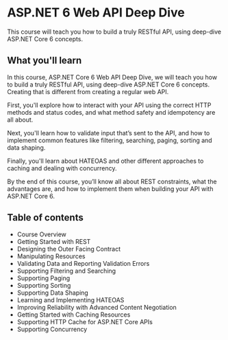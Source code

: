 # ASP.NET 6 Web API Deep Dive
This course will teach you how to build a truly RESTful API, using deep-dive ASP.NET Core 6 concepts.

## What you'll learn

In this course, ASP.NET Core 6 Web API Deep Dive, we will teach you how to build a truly RESTful API, using deep-dive ASP.NET Core 6 concepts. Creating that is different from creating a regular web API.

First, you'll explore how to interact with your API using the correct HTTP methods and status codes, and what method safety and idempotency are all about.

Next, you'll learn how to validate input that’s sent to the API, and how to implement common features like filtering, searching, paging, sorting and data shaping.

Finally, you'll learn about HATEOAS and other different approaches to caching and dealing with concurrency.

By the end of this course, you’ll know all about REST constraints, what the advantages are, and how to implement them when building your API with ASP.NET Core 6.

## Table of contents
- Course Overview
- Getting Started with REST
- Designing the Outer Facing Contract
- Manipulating Resources
- Validating Data and Reporting Validation Errors
- Supporting Filtering and Searching
- Supporting Paging
- Supporting Sorting
- Supporting Data Shaping
- Learning and Implementing HATEOAS
- Improving Reliability with Advanced Content Negotiation
- Getting Started with Caching Resources
- Supporting HTTP Cache for ASP.NET Core APIs
- Supporting Concurrency
